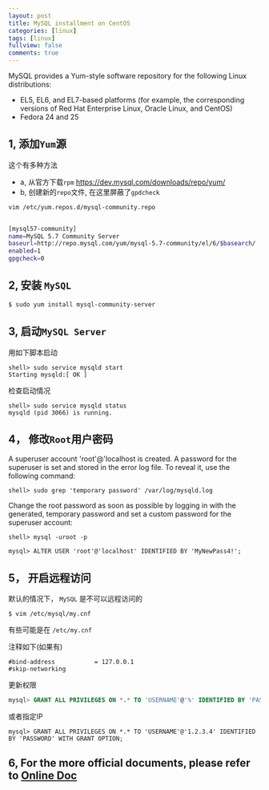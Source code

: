 ```yaml
---
layout: post
title: MySQL installment on CentOS
categories: [linux]
tags: [linux]
fullview: false
comments: true
---
```


MySQL provides a Yum-style software repository for the following Linux distributions:

* EL5, EL6, and EL7-based platforms (for example, the corresponding versions of Red Hat Enterprise Linux, Oracle Linux, and CentOS)
* Fedora 24 and 25

## 1, 添加`Yum`源
这个有多种方法
* a, 从官方下载`rpm` https://dev.mysql.com/downloads/repo/yum/
* b, 创建新的`repo`文件, 在这里屏蔽了`gpdcheck`

```sh
vim /etc/yum.repos.d/mysql-community.repo


[mysql57-community]
name=MySQL 5.7 Community Server
baseurl=http://repo.mysql.com/yum/mysql-5.7-community/el/6/$basearch/
enabled=1
gpgcheck=0
```


## 2, 安装 `MySQL`
```sh
$ sudo yum install mysql-community-server
```



## 3, 启动`MySQL Server`
用如下脚本启动
```
shell> sudo service mysqld start
Starting mysqld:[ OK ]
```

检查启动情况
```
shell> sudo service mysqld status
mysqld (pid 3066) is running.
```


## 4， 修改`Root`用户密码

A superuser account 'root'@'localhost is created. A password for the superuser is set and stored in the error log file. To reveal it, use the following command:

```
shell> sudo grep 'temporary password' /var/log/mysqld.log
```


Change the root password as soon as possible by logging in with the generated, temporary password and set a custom password for the superuser account:

```
shell> mysql -uroot -p 

mysql> ALTER USER 'root'@'localhost' IDENTIFIED BY 'MyNewPass4!';
```


## 5， 开启远程访问
默认的情况下， `MySQL` 是不可以远程访问的
```
$ vim /etc/mysql/my.cnf
```

有些可能是在 `/etc/my.cnf`


注释如下(如果有)
```
#bind-address           = 127.0.0.1
#skip-networking
```

更新权限
```SQL
mysql> GRANT ALL PRIVILEGES ON *.* TO 'USERNAME'@'%' IDENTIFIED BY 'PASSWORD' WITH GRANT OPTION;
```

或者指定IP
```
mysql> GRANT ALL PRIVILEGES ON *.* TO 'USERNAME'@'1.2.3.4' IDENTIFIED BY 'PASSWORD' WITH GRANT OPTION;
```

## 6, For the more official documents, please refer to [Online Doc](https://dev.mysql.com/doc/refman/5.7/en/linux-installation-yum-repo.html#yum-repo-installing-mysql)